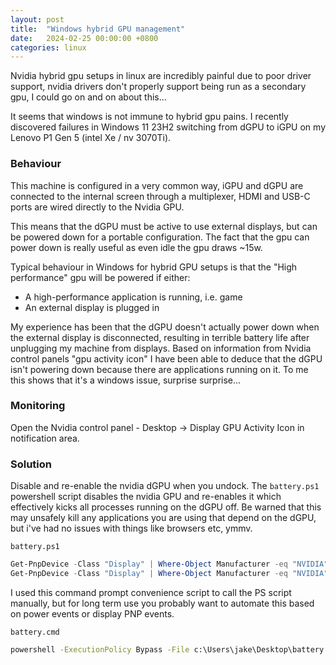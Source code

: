```yaml
---
layout: post
title:  "Windows hybrid GPU management"
date:   2024-02-25 00:00:00 +0800
categories: linux
---
```


Nvidia hybrid gpu setups in linux are incredibly painful due to poor driver support, nvidia drivers don't properly support being run as a secondary gpu, I could go on and on about this...


It seems that windows is not immune to hybrid gpu pains. 
I recently discovered failures in Windows 11 23H2 switching from dGPU to iGPU on my Lenovo P1 Gen 5 (intel Xe / nv 3070Ti).

### Behaviour
This machine is configured in a very common way, iGPU and dGPU are connected to the internal screen through a multiplexer, HDMI and USB-C ports are wired directly to the Nvidia GPU.

This means that the dGPU must be active to use external displays, but can be powered down for a portable configuration. The fact that the gpu can power down is really useful as even idle the gpu draws ~15w.

Typical behaviour in Windows for hybrid GPU setups is that the "High performance" gpu will be powered if either:

- A high-performance application is running, i.e. game
- An external display is plugged in

My experience has been that the dGPU doesn't actually power down when the external display is disconnected, resulting in terrible battery life after unplugging my machine from displays.
Based on information from Nvidia control panels "gpu activity icon" I have been able to deduce that the dGPU isn't powering down because there are applications running on it. To me this shows that it's a windows issue, surprise surprise...

### Monitoring
Open the Nvidia control panel - Desktop -> Display GPU Activity Icon in notification area.

### Solution
Disable and re-enable the nvidia dGPU when you undock.
The `battery.ps1` powershell script disables the nvidia GPU and re-enables it which effectively kicks all processes running on the dGPU off. Be warned that this may unsafely kill any applications you are using that depend on the dGPU, but i've had no issues with things like browsers etc, ymmv.

`battery.ps1`
```battery.ps1
Get-PnpDevice -Class "Display" | Where-Object Manufacturer -eq "NVIDIA" | Disable-PnpDevice -Confirm:$false
Get-PnpDevice -Class "Display" | Where-Object Manufacturer -eq "NVIDIA" | Enable-PnpDevice -Confirm:$false
```

I used this command prompt convenience script to call the PS script manually, but for long term use you probably want to automate this based on power events or display PNP events.

`battery.cmd`
```battery.cmd
powershell -ExecutionPolicy Bypass -File c:\Users\jake\Desktop\battery.ps1
```

